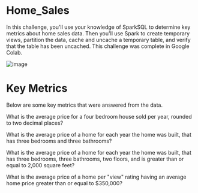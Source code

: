 # Home_Sales

In this challenge, you'll use your knowledge of SparkSQL to determine key metrics about home sales data. Then you'll use Spark to create temporary views, partition the data, cache and uncache a temporary table, and verify that the table has been uncached. This challenge was complete in Google Colab.



![image](https://github.com/jalainep/Home_Sales/assets/143963189/db202f5c-71d4-4459-b33f-6b6225065675)




# Key Metrics


Below are some key metrics that were answered from the data.

What is the average price for a four bedroom house sold per year, rounded to two decimal places?

What is the average price of a home for each year the home was built, that has three bedrooms and three bathrooms? 

What is the average price of a home for each year the home was built, that has three bedrooms, three bathrooms, two floors, and is greater than or equal to 2,000 square feet? 

What is the average price of a home per "view" rating having an average home price greater than or equal to $350,000? 

